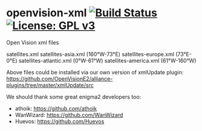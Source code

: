 openvision-xml [![Build Status](https://travis-ci.org/OpenVisionE2/openvision-xml.svg?branch=master)](https://travis-ci.org/OpenVisionE2/openvision-xml) [![License: GPL v3](https://img.shields.io/badge/License-GPLv3-blue.svg)](https://www.gnu.org/licenses/gpl-3.0)
==============
Open Vision xml files

satellites.xml
satellites-asia.xml (160°W-73°E)
satellites-europe.xml (73°E-0°E)
satellites-atlantic.xml (0°W-61°W)
satellites-america.xml (61°W-160°W)

Above files could be installed via our own version of xmlUpdate plugin: https://github.com/OpenVisionE2/alliance-plugins/tree/master/xmlUpdate/src

We should thank some great enigma2 developers too:

- athoik: https://github.com/athoik
- WanWizard: https://github.com/WanWizard
- Huevos: https://github.com/Huevos
